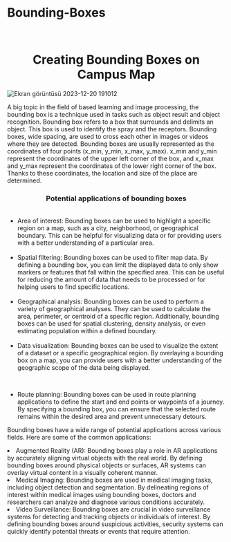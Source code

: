 # Bounding-Boxes
**<br><h1 align="center"> Creating Bounding Boxes on Campus Map </h1>**

![Ekran görüntüsü 2023-12-20 191012](https://github.com/serefyigityuksel/Bounding-Boxes/assets/95695695/4aeadcd6-7ebd-4aab-87cb-6a3e4e0c1946)


A big topic in the field of based learning and image processing, the bounding box is a technique used in tasks such as object result and object recognition. Bounding box refers to a box that surrounds and delimits an object. This box is used to identify the spray and the receptors. Bounding boxes, wide spacing, are used to cross each other in images or videos where they are detected. Bounding boxes are usually represented as the coordinates of four points (x_min, y_min, x_max, y_max). x_min and y_min represent the coordinates of the upper left corner of the box, and x_max and y_max represent the coordinates of the lower right corner of the box. Thanks to these coordinates, the location and size of the place are determined.

<h3 align="center">Potential applications of bounding boxes</h3>

<ul>
  <br><li>Area of interest: Bounding boxes can be used to highlight a specific region on a map, such as a city, neighborhood, or geographical boundary. This can be helpful for visualizing data or for providing users with a better understanding of a particular area.</li>
  <br><li>Spatial filtering: Bounding boxes can be used to filter map data. By defining a bounding box, you can limit the displayed data to only show markers or features that fall within the specified area. This can be useful for reducing the amount of data that needs to be processed or for helping users to find specific locations.</li>
  <br><li>Geographical analysis: Bounding boxes can be used to perform a variety of geographical analyses. They can be used to calculate the area, perimeter, or centroid of a specific region. Additionally, bounding boxes can be used for spatial clustering, density analysis, or even estimating population within a defined boundary.</li>
  <br><li>Data visualization: Bounding boxes can be used to visualize the extent of a dataset or a specific geographical region. By overlaying a bounding box on a map, you can provide users with a better understanding of the geographic scope of the data being displayed.
</li>

  <br><li>Route planning: Bounding boxes can be used in route planning applications to define the start and end points or waypoints of a journey. By specifying a bounding box, you can ensure that the selected 
  route remains within the desired area and prevent unnecessary detours.
  </ul>

  Bounding boxes have a wide range of potential applications across various fields. Here are some of the common applications: 
  <br><li> Augmented Reality (AR): Bounding boxes play a role in AR applications by accurately aligning virtual objects with the real world. By defining bounding boxes around physical objects or surfaces, AR 
  systems can overlay virtual content in a visually coherent manner.
  <br><li> Medical Imaging: Bounding boxes are used in medical imaging tasks, including object detection and segmentation. By delineating regions of interest within medical images using bounding boxes, doctors 
  and researchers can analyze and diagnose various conditions accurately.
  <br><li> Video Surveillance: Bounding boxes are crucial in video surveillance systems for detecting and tracking objects or individuals of interest. By defining bounding boxes around suspicious activities, 
  security systems can quickly identify potential threats or events that require attention.
  

